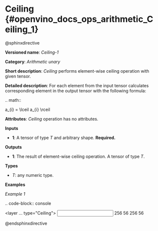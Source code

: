# Ceiling  {#openvino_docs_ops_arithmetic_Ceiling_1}

@sphinxdirective

**Versioned name**: *Ceiling-1*

**Category**: *Arithmetic unary*

**Short description**: *Ceiling* performs element-wise ceiling operation with given tensor.

**Detailed description**: For each element from the input tensor calculates corresponding element in the output tensor with the following formula:

.. math::
   
   a_{i} = \lceil a_{i} \rceil

**Attributes**: *Ceiling* operation has no attributes.

**Inputs**

* **1**: A tensor of type *T* and arbitrary shape. **Required.**

**Outputs**

* **1**: The result of element-wise ceiling operation. A tensor of type *T*.

**Types**

* *T*: any numeric type.

**Examples**

*Example 1*

.. code-block:: console
   
   <layer ... type="Ceiling">
       <input>
           <port id="0">
               <dim>256</dim>
               <dim>56</dim>
           </port>
       </input>
       <output>
           <port id="1">
               <dim>256</dim>
               <dim>56</dim>
           </port>
       </output>
   </layer>
   
@endsphinxdirective

